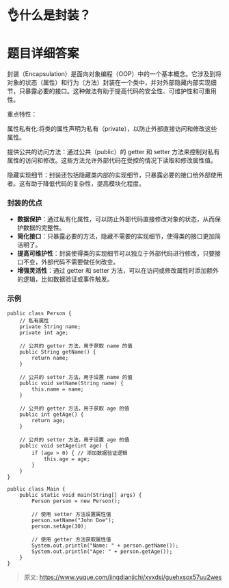 # 👌什么是封装？

# 题目详细答案
封装（Encapsulation）是面向对象编程（OOP）中的一个基本概念。它涉及到将对象的状态（属性）和行为（方法）封装在一个类中，并对外部隐藏内部实现细节，只暴露必要的接口。这种做法有助于提高代码的安全性、可维护性和可重用性。

重点特性：

属性私有化:将类的属性声明为私有（private），以防止外部直接访问和修改这些属性。

提供公共的访问方法：通过公共（public）的 getter 和 setter 方法来控制对私有属性的访问和修改。这些方法允许外部代码在受控的情况下读取和修改属性值。

隐藏实现细节：封装还包括隐藏类内部的实现细节，只暴露必要的接口给外部使用者。这有助于降低代码的复杂性，提高模块化程度。

### 封装的优点
+ **数据保护**：通过私有化属性，可以防止外部代码直接修改对象的状态，从而保护数据的完整性。
+ **简化接口**：只暴露必要的方法，隐藏不需要的实现细节，使得类的接口更加简洁明了。
+ **提高可维护性**：封装使得类的实现细节可以独立于外部代码进行修改，只要接口不变，外部代码不需要做任何改变。
+ **增强灵活性**：通过 getter 和 setter 方法，可以在访问或修改属性时添加额外的逻辑，比如数据验证或事件触发。

### 示例
```plain
public class Person {
    // 私有属性
    private String name;
    private int age;

    // 公共的 getter 方法，用于获取 name 的值
    public String getName() {
        return name;
    }

    // 公共的 setter 方法，用于设置 name 的值
    public void setName(String name) {
        this.name = name;
    }

    // 公共的 getter 方法，用于获取 age 的值
    public int getAge() {
        return age;
    }

    // 公共的 setter 方法，用于设置 age 的值
    public void setAge(int age) {
        if (age > 0) { // 添加数据验证逻辑
            this.age = age;
        }
    }
}

public class Main {
    public static void main(String[] args) {
        Person person = new Person();

        // 使用 setter 方法设置属性值
        person.setName("John Doe");
        person.setAge(30);

        // 使用 getter 方法获取属性值
        System.out.println("Name: " + person.getName());
        System.out.println("Age: " + person.getAge());
    }
}
```



> 原文: <https://www.yuque.com/jingdianjichi/xyxdsi/guehxsox57uu2wes>